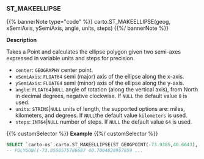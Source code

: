 ### ST_MAKEELLIPSE

{{% bannerNote type="code" %}}
carto.ST_MAKEELLIPSE(geog, xSemiAxis, ySemiAxis, angle, units, steps)
{{%/ bannerNote %}}

**Description**

Takes a Point and calculates the ellipse polygon given two semi-axes expressed in variable units and steps for precision.

* `center`: `GEOGRAPHY` center point.
* `xSemiAxis`: `FLOAT64` semi (major) axis of the ellipse along the x-axis.
* `ySemiAxis`: `FLOAT64` semi (minor) axis of the ellipse along the y-axis.
* `angle`: `FLOAT64`|`NULL` angle of rotation (along the vertical axis), from North in decimal degrees, negative clockwise. If `NULL` the default value `0` is used.
* `units`: `STRING`|`NULL` units of length, the supported options are: miles, kilometers, and degrees. If `NULL`the default value `kilometers` is used.
* `steps`: `INT64`|`NULL` number of steps. If `NULL` the default value `64` is used.

{{% customSelector %}}
**Example**
{{%/ customSelector %}}

```sql
SELECT `carto-os`.carto.ST_MAKEELLIPSE(ST_GEOGPOINT(-73.9385,40.6643), 5, 3, -30, "miles", 80);
-- POLYGON((-73.8558575786687 40.7004828957859 ... 
```
